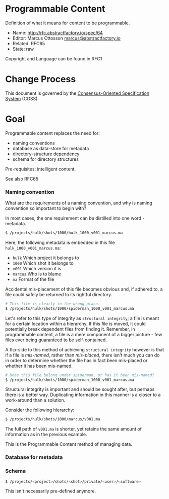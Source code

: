 # Programmable Content

Definition of what it means for content to be programmable.

* Name: http://rfc.abstractfactory.io/spec/64
* Editor: Marcus Ottosson <marcus@abstractfactory.io>
* Related: RFC65
* State: raw

Copyright and Language can be found in RFC1

# Change Process

This document is governed by the [Consensus-Oriented Specification System](http://www.digistan.org/spec:1/COSS) (COSS).

# Goal

Programmable content replaces the need for:

* naming conventions
* database as data-store for metadata
* directory-structure dependency
* schema for directory structures

Pre-requisites; intelligent content.

See also RFC65

### Naming convention

What are the requirements of a naming convention, and why is naming convention so important to begin with?

In most cases, the one requirement can be distilled into one word - metadata.

```bash
$ /projects/hulk/shots/1000/hulk_1000_v001_marcus.ma
```

Here, the following metadata is embedded in this file `hulk_1000_v001_marcus.ma`:

* `hulk` Which project it belongs to
* `1000` Which shot it belongs to
* `v001` Which version it is
* `marcus` Who is to blame
* `ma` Format of the file

Accidental mis-placement of this file becomes obvious and, if adhered to, a file could safely be returned to its rightful directory.

```bash
# This file is clearly in the wrong place.
$ /projects/hulk/shots/1000/spiderman_1000_v001_marcus.ma
```

Let's refer to this type of integrity as `structural integrity`; a file is meant for a certain location within a hierarchy. If this file is moved, it could potentially break dependent files from finding it. Remember, in programmable content, a file is a mere component of a bigger picture - few files ever being guaranteed to be self-contained.

A flip-side to this method of achieving `structural integrity` however is that if a file is *mis-named*, rather than *mis-placed*, there isn't much you can do in order to determine whether the file has in fact been mis-placed or whether it has been mis-named.

```bash
# Does this file belong under spiderman, or has it been mis-named?
$ /projects/hulk/shots/1000/spiderman_1000_v001_marcus.ma
```

Structural integrity is important and should be sought after, but perhaps there is a better way. Duplicating information in this manner is a closer to a work-around than a solution.

Consider the following hierarchy:

```bash
$ /projects/hulk/shots/1000/marcus/v001.ma
```

The full path of `v001.ma` is shorter, yet retains the same amount of information as in the previous example.

This is the Programmable Content method of managing data.

### Database for metadata

### Schema

```bash
$ /projects/<project>/shots/<shot>/private/<user>/<software>
```

This isn't necessarily pre-defined anymore.
